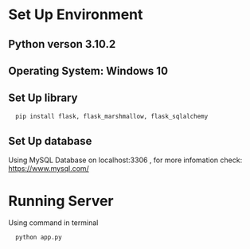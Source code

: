 # Set Up Environment

## Python verson 3.10.2

## Operating System: Windows 10

## Set Up library

```bash
  pip install flask, flask_marshmallow, flask_sqlalchemy
```
## Set Up database

Using MySQL Database on localhost:3306 , for more infomation check: https://www.mysql.com/

# Running Server

Using command in terminal

```bash 
  python app.py
```